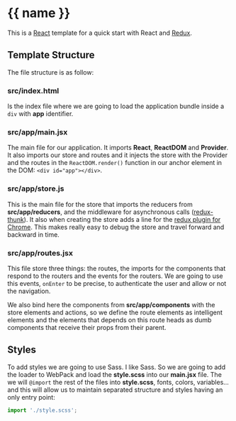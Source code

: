 # {{ name }}

This is a [React](https://facebook.github.io/react/) template for a quick start with React and [Redux](https://github.com/reactjs/redux).

## Template Structure

The file structure is as follow:

### src/index.html

Is the index file where we are going to load the application bundle inside a `div` with __app__ identifier.

### src/app/main.jsx

The main file for our application. It imports __React__, __ReactDOM__ and __Provider__. It also imports our store and routes and it injects the store with the Provider and the routes in the `ReactDOM.render()` function in our anchor element in the DOM: `<div id="app"></div>`.

### src/app/store.js

This is the main file for the store that imports the reducers from __src/app/reducers__, and the middleware for asynchronous calls ([redux-thunk](https://github.com/gaearon/redux-thunk)). It also when creating the store adds a line for the [redux plugin for Chrome](https://github.com/zalmoxisus/redux-devtools-extension). This makes really easy to debug the store and travel forward and backward in time.

### src/app/routes.jsx

This file store three things: the routes, the imports for the components that respond to the routers and the events for the routers. We are going to use this events, `onEnter` to be precise, to authenticate the user and allow or not the navigation.

We also bind here the components from __src/app/components__ with the store elements and actions, so we define the route elements as intelligent elements and the elements that depends on this route heads as dumb components that receive their props from their parent.

## Styles

To add styles we are going to use Sass. I like Sass. So we are going to add the loader to WebPack and load the __style.scss__ into our __main.jsx__ file. The we will `@import` the rest of the files into __style.scss__, fonts, colors, variables... and this will allow us to maintain separated structure and styles having an only entry point:

```javascript
import './style.scss';
```
